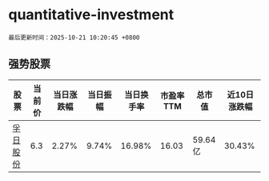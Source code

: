 # quantitative-investment

`最后更新时间：2025-10-21 10:20:45 +0800`

## 强势股票

|股票|当前价|当日涨跌幅|当日振幅|当日换手率|市盈率TTM|总市值|近10日涨跌幅|
|----|----|----|----|----|----|----|----|
|[孚日股份](https://xueqiu.com/S/SZ002083)|6.3|2.27%|9.74%|16.98%|16.03|59.64亿|30.43%|
